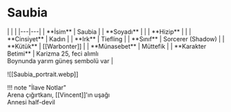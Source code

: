 # Saubia   
  
<div class="grid cards" markdown>  
|  |  |  
|---|---|  
| **İsim** | Saubia |  
| **Soyadı** |  |  
| **Hizip** |  |  
| **Cinsiyet** | Kadın |  
| **Irk** | Tiefling |  
| **Sınıf** | Sorcerer (Shadow) |  
| **Kütük** | [[Warbonter]] |  
| **Münasebet** | Müttefik |  
| **Karakter Betimi** | Karizma 25, feci alımlı<br>Boynunda yarım güneş sembolü var |  
  
![[Saubia_portrait.webp]]  
</div>  
  
!!! note "İlave Notlar"  
	Arena çığırtkanı, [[Vincent]]'ın uşağı  
	Annesi half-devil  
